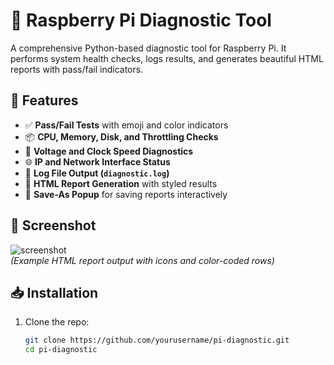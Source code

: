 # 🧪 Raspberry Pi Diagnostic Tool

A comprehensive Python-based diagnostic tool for Raspberry Pi. It performs system health checks, logs results, and generates beautiful HTML reports with pass/fail indicators.

## 🚀 Features

- ✅ **Pass/Fail Tests** with emoji and color indicators
- 📦 **CPU, Memory, Disk, and Throttling Checks**
- 🔋 **Voltage and Clock Speed Diagnostics**
- 🌐 **IP and Network Interface Status**
- 🧾 **Log File Output (`diagnostic.log`)**
- 🎨 **HTML Report Generation** with styled results
- 💾 **Save-As Popup** for saving reports interactively

## 📸 Screenshot

![screenshot](docs/screenshot.png)  
*(Example HTML report output with icons and color-coded rows)*

## 📥 Installation

1. Clone the repo:
   ```bash
   git clone https://github.com/yourusername/pi-diagnostic.git
   cd pi-diagnostic
